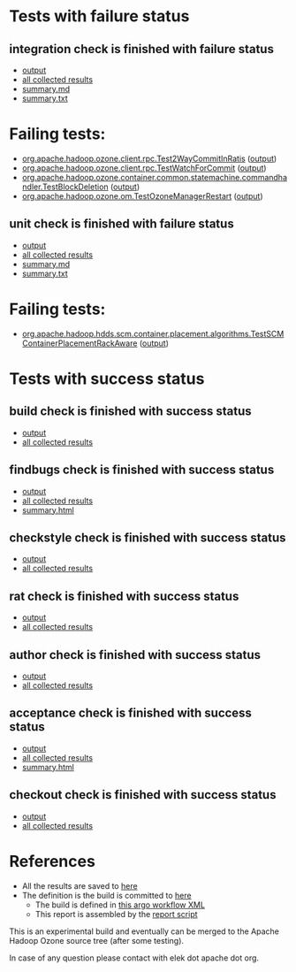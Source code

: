 # Tests with failure status

## integration check is finished with failure status

   * [output](https://raw.githubusercontent.com/elek/ozone-ci-q4/master/trunk/trunk-nightly-20191007-kbwpl/integration/output.log)
   * [all collected results](https://github.com/elek/ozone-ci-q4/tree/master/trunk/trunk-nightly-20191007-kbwpl/integration)
   * [summary.md](https://github.com/elek/ozone-ci-q4/tree/master/trunk/trunk-nightly-20191007-kbwpl/integration/summary.md)
   * [summary.txt](https://github.com/elek/ozone-ci-q4/tree/master/trunk/trunk-nightly-20191007-kbwpl/integration/summary.txt)

# Failing tests: 

 * [org.apache.hadoop.ozone.client.rpc.Test2WayCommitInRatis](hadoop-ozone/integration-test/org.apache.hadoop.ozone.client.rpc.Test2WayCommitInRatis.txt) ([output](hadoop-ozone/integration-test/org.apache.hadoop.ozone.client.rpc.Test2WayCommitInRatis-output.txt))
 * [org.apache.hadoop.ozone.client.rpc.TestWatchForCommit](hadoop-ozone/integration-test/org.apache.hadoop.ozone.client.rpc.TestWatchForCommit.txt) ([output](hadoop-ozone/integration-test/org.apache.hadoop.ozone.client.rpc.TestWatchForCommit-output.txt))
 * [org.apache.hadoop.ozone.container.common.statemachine.commandhandler.TestBlockDeletion](hadoop-ozone/integration-test/org.apache.hadoop.ozone.container.common.statemachine.commandhandler.TestBlockDeletion.txt) ([output](hadoop-ozone/integration-test/org.apache.hadoop.ozone.container.common.statemachine.commandhandler.TestBlockDeletion-output.txt))
 * [org.apache.hadoop.ozone.om.TestOzoneManagerRestart](hadoop-ozone/integration-test/org.apache.hadoop.ozone.om.TestOzoneManagerRestart.txt) ([output](hadoop-ozone/integration-test/org.apache.hadoop.ozone.om.TestOzoneManagerRestart-output.txt))

## unit check is finished with failure status

   * [output](https://raw.githubusercontent.com/elek/ozone-ci-q4/master/trunk/trunk-nightly-20191007-kbwpl/unit/output.log)
   * [all collected results](https://github.com/elek/ozone-ci-q4/tree/master/trunk/trunk-nightly-20191007-kbwpl/unit)
   * [summary.md](https://github.com/elek/ozone-ci-q4/tree/master/trunk/trunk-nightly-20191007-kbwpl/unit/summary.md)
   * [summary.txt](https://github.com/elek/ozone-ci-q4/tree/master/trunk/trunk-nightly-20191007-kbwpl/unit/summary.txt)

# Failing tests: 

 * [org.apache.hadoop.hdds.scm.container.placement.algorithms.TestSCMContainerPlacementRackAware](hadoop-hdds/server-scm/org.apache.hadoop.hdds.scm.container.placement.algorithms.TestSCMContainerPlacementRackAware.txt) ([output](hadoop-hdds/server-scm/org.apache.hadoop.hdds.scm.container.placement.algorithms.TestSCMContainerPlacementRackAware-output.txt))


# Tests with success status

## build check is finished with success status

   * [output](https://raw.githubusercontent.com/elek/ozone-ci-q4/master/trunk/trunk-nightly-20191007-kbwpl/build/output.log)
   * [all collected results](https://github.com/elek/ozone-ci-q4/tree/master/trunk/trunk-nightly-20191007-kbwpl/build)


## findbugs check is finished with success status

   * [output](https://raw.githubusercontent.com/elek/ozone-ci-q4/master/trunk/trunk-nightly-20191007-kbwpl/findbugs/output.log)
   * [all collected results](https://github.com/elek/ozone-ci-q4/tree/master/trunk/trunk-nightly-20191007-kbwpl/findbugs)
   * [summary.html](https://elek.github.io/ozone-ci-q4/trunk/trunk-nightly-20191007-kbwpl/findbugs/summary.html)


## checkstyle check is finished with success status

   * [output](https://raw.githubusercontent.com/elek/ozone-ci-q4/master/trunk/trunk-nightly-20191007-kbwpl/checkstyle/output.log)
   * [all collected results](https://github.com/elek/ozone-ci-q4/tree/master/trunk/trunk-nightly-20191007-kbwpl/checkstyle)


## rat check is finished with success status

   * [output](https://raw.githubusercontent.com/elek/ozone-ci-q4/master/trunk/trunk-nightly-20191007-kbwpl/rat/output.log)
   * [all collected results](https://github.com/elek/ozone-ci-q4/tree/master/trunk/trunk-nightly-20191007-kbwpl/rat)


## author check is finished with success status

   * [output](https://raw.githubusercontent.com/elek/ozone-ci-q4/master/trunk/trunk-nightly-20191007-kbwpl/author/output.log)
   * [all collected results](https://github.com/elek/ozone-ci-q4/tree/master/trunk/trunk-nightly-20191007-kbwpl/author)


## acceptance check is finished with success status

   * [output](https://raw.githubusercontent.com/elek/ozone-ci-q4/master/trunk/trunk-nightly-20191007-kbwpl/acceptance/output.log)
   * [all collected results](https://github.com/elek/ozone-ci-q4/tree/master/trunk/trunk-nightly-20191007-kbwpl/acceptance)
   * [summary.html](https://elek.github.io/ozone-ci-q4/trunk/trunk-nightly-20191007-kbwpl/acceptance/summary.html)


## checkout check is finished with success status

   * [output](https://raw.githubusercontent.com/elek/ozone-ci-q4/master/trunk/trunk-nightly-20191007-kbwpl/checkout/output.log)
   * [all collected results](https://github.com/elek/ozone-ci-q4/tree/master/trunk/trunk-nightly-20191007-kbwpl/checkout)




# References

 * All the results are saved to [here](https://github.com/elek/ozone-ci-q4/tree/master/trunk/trunk-nightly-20191007-kbwpl/)
 * The definition is the build is committed to [here](https://github.com/elek/argo-ozone)
    * The build is defined in [this argo workflow XML](https://github.com/elek/argo-ozone/blob/master/ozone-build.yaml)
    * This report is assembled by the [report script](https://github.com/elek/argo-ozone/blob/master/scripts/report.sh)

This is an experimental build and eventually can be merged to the Apache Hadoop Ozone source tree (after some testing).

In case of any question please contact with elek dot apache dot org.
